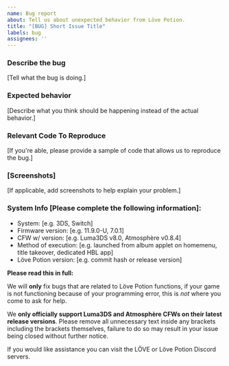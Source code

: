 ```yaml
---
name: Bug report
about: Tell us about unexpected behavior from Löve Potion.
title: "[BUG] Short Issue Title"
labels: bug
assignees: ''
---
```


### **Describe the bug**
[Tell what the bug is doing.]

### **Expected behavior**
[Describe what you think should be happening instead of the actual behavior.]

### **Relevant Code To Reproduce**
[If you're able, please provide a sample of code that allows us to reproduce the bug.]

### **[Screenshots]**
[If applicable, add screenshots to help explain your problem.]

### **System Info [Please complete the following information]:**
 - System: [e.g. 3DS, Switch]
 - Firmware version: [e.g. 11.9.0-U, 7.0.1]
 - CFW w/ version: [e.g. Luma3DS v8.0, Atmosphère v0.8.4]
 - Method of execution: [e.g. launched from album applet on homemenu, title takeover, dedicated HBL app]
 - Löve Potion version: [e.g. commit hash or release version]

**Please read this in full:**

We will **only** fix bugs that are related to Löve Potion functions, if your game is not functioning because of your programming error, this is _not_ where you come to ask for help.

We **only officially support Luma3DS and Atmosphère CFWs on their latest release versions**. Please remove all unnecessary text inside any brackets including the brackets themselves, failure to do so may result in your issue being closed without further notice.

If you would like assistance you can visit the LÖVE or Löve Potion Discord servers.
